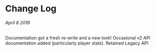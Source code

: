 # Change Log

###### April 8 2019
Documentation got a fresh re-write and a new look! Occasional v2 API documentation added (particularly player stats). Retained Legacy API